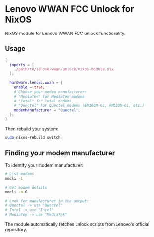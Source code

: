 # Lenovo WWAN FCC Unlock for NixOS

NixOS module for Lenovo WWAN FCC unlock functionality.

## Usage

```nix
{
  imports = [
    ./path/to/lenovo-wwan-unlock/nixos-module.nix
  ];

  hardware.lenovo.wwan = {
    enable = true;
    # Choose your modem manufacturer:
    # "MediaTek" for MediaTek modems
    # "Intel" for Intel modems  
    # "Quectel" for Quectel modems (EM160R-GL, RM520N-GL, etc.)
    modemManufacturer = "Quectel";
  };
}
```

Then rebuild your system:
```bash
sudo nixos-rebuild switch
```

## Finding your modem manufacturer

To identify your modem manufacturer:

```bash
# List modems
mmcli -L

# Get modem details  
mmcli -m 0

# Look for manufacturer in the output:
# Quectel -> use "Quectel"
# Intel -> use "Intel" 
# MediaTek -> use "MediaTek"
```

The module automatically fetches unlock scripts from Lenovo's official repository.